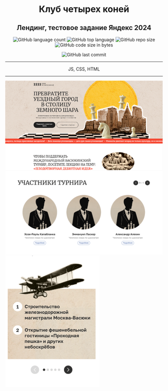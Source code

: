 <h1 align="center">Клуб четырех коней</h1>
<h2 align="center">Лендинг, тестовое задание Яндекс 2024</h2>

<div align="center">

![GitHub language count](https://img.shields.io/github/languages/count/Sergey-Maxim0v/yandex-landing-2024)
![GitHub top language](https://img.shields.io/github/languages/top/Sergey-Maxim0v/yandex-landing-2024)
![GitHub repo size](https://img.shields.io/github/repo-size/Sergey-Maxim0v/yandex-landing-2024)
![GitHub code size in bytes](https://img.shields.io/github/languages/code-size/Sergey-Maxim0v/yandex-landing-2024)

![GitHub last commit](https://img.shields.io/github/last-commit/Sergey-Maxim0v/yandex-landing-2024)

</div>

---

<div align="center">
JS, CSS, HTML
</div>

---
![Image 1](./assets/readme_images/main.png)
![Image 2](./assets/readme_images/slider2.png)
![Image 3](./assets/readme_images/slider1.png)
